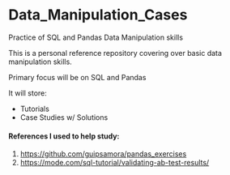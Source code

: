 # Data_Manipulation_Cases
 Practice of SQL and Pandas Data Manipulation skills


This is a personal reference repository covering over basic data manipulation skills.

Primary focus will be on SQL and Pandas

It will store:
- Tutorials
- Case Studies w/ Solutions







#### References I used to help study:

1. https://github.com/guipsamora/pandas_exercises
2. https://mode.com/sql-tutorial/validating-ab-test-results/
